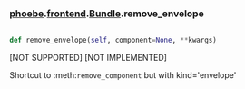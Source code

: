 ### [phoebe](phoebe.md).[frontend](phoebe.frontend.md).[Bundle](phoebe.frontend.Bundle.md).remove_envelope

```py

def remove_envelope(self, component=None, **kwargs)

```



[NOT SUPPORTED]
[NOT IMPLEMENTED]

Shortcut to :meth:`remove_component` but with kind='envelope'

